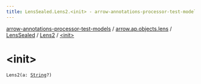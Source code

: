 ```yaml
---
title: LensSealed.Lens2.<init> - arrow-annotations-processor-test-models
---
```


[arrow-annotations-processor-test-models](../../../index.html) / [arrow.ap.objects.lens](../../index.html) / [LensSealed](../index.html) / [Lens2](index.html) / [&lt;init&gt;](./-init-.html)

# &lt;init&gt;

`Lens2(a: `[`String`](https://kotlinlang.org/api/latest/jvm/stdlib/kotlin/-string/index.html)`?)`